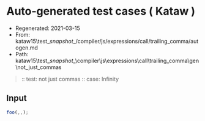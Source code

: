 # Auto-generated test cases ( Kataw )
- Regenerated: 2021-03-15
- From: kataw15\test\__snapshot__/compiler/js/expressions/call/trailing_comma/autogen.md
- Path: kataw15\test\__snapshot__\compiler\js\expressions\call\trailing_comma\gen\not_just_commas
> :: test: not just commas
> :: case: Infinity
## Input

`````js
foo(,,);
`````

